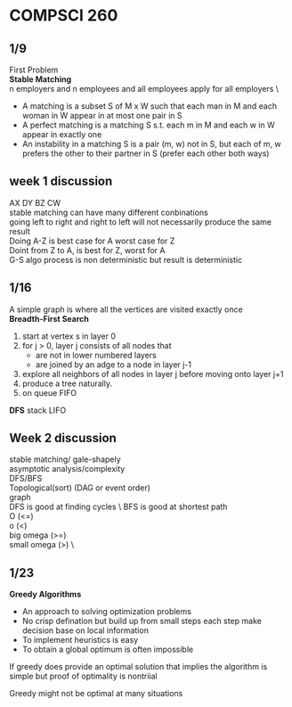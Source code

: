 # COMPSCI 260
## 1/9
First Problem \
**Stable Matching** \
n employers and n employees and all employees apply for all employers \
- A matching is a subset S of M x W such that each man in M and each woman in W appear in at most one pair in S 
- A perfect matching is a matching S s.t. each m in M and each w in W appear in exactly one 
- An instability in a matching S is a pair (m, w) not in S, but each of m, w prefers the other to their partner in S (prefer each other both ways)

## week 1 discussion
AX DY BZ CW \
stable matching can have many different conbinations \
going left to right and right to left will not necessarily produce the same result \
Doing A-Z is best case for A worst case for Z \
Doint from Z to A, is best for Z, worst for A \
G-S algo process is non deterministic but result is deterministic 

## 1/16
A simple graph is where all the vertices are visited exactly once \
**Breadth-First Search**
1. start at vertex s in layer 0
2. for j > 0, layer j consists of all nodes that
   - are not in lower numbered layers
   - are joined by an adge to a node in layer j-1
3. explore all neighbors of all nodes in layer j before moving onto layer j+1
4. produce a tree naturally.
5. on queue FIFO

**DFS**
stack LIFO

## Week 2 discussion
stable matching/ gale-shapely \
asymptotic analysis/complexity \
DFS/BFS \
Topological(sort) (DAG or event order)\
graph \
DFS is good at finding cycles \ 
BFS is good at shortest path \
O (<=) \
o (<) \
big omega (>=) \
small omega (>) \

## 1/23
**Greedy Algorithms**
- An approach to solving optimization problems
- No crisp defination but build up from small steps each step make decision base on local information
- To implement heuristics is easy
- To obtain a global optimum is often impossible

If greedy does provide an optimal solution that implies the algorithm is simple but proof of optimality is nontriial 

Greedy might not be optimal at many situations

